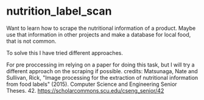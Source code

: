 # nutrition_label_scan
Want to learn how to scrape the nutritional information of a product. Maybe use that information in other projects and make a database for local food, that is not common.

To solve this I have tried different approaches. 

For pre proccessing im relying on a paper for doing this task, but I will try a different approach on the scraping if possible. 
credits:
Matsunaga, Nate and Sullivan, Rick, "Image processing for the extraction of nutritional information from food labels" (2015). Computer Science and Engineering Senior Theses. 42.
https://scholarcommons.scu.edu/cseng_senior/42

